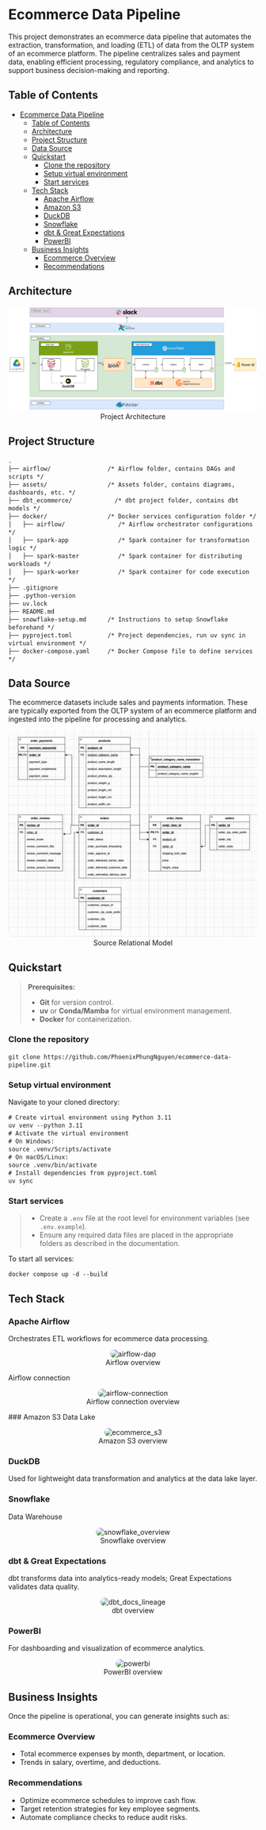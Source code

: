 # Ecommerce Data Pipeline

This project demonstrates an ecommerce data pipeline that automates the extraction, transformation, and loading (ETL) of data from the OLTP system of an ecommerce platform. The pipeline centralizes sales and payment data, enabling efficient processing, regulatory compliance, and analytics to support business decision-making and reporting.

## Table of Contents
- [Ecommerce Data Pipeline](#ecommerce-data-pipeline)
  - [Table of Contents](#table-of-contents)
  - [Architecture](#architecture)
  - [Project Structure](#project-structure)
  - [Data Source](#data-source)
  - [Quickstart](#quickstart)
    - [Clone the repository](#clone-the-repository)
    - [Setup virtual environment](#setup-virtual-environment)
    - [Start services](#start-services)
  - [Tech Stack](#tech-stack)
    - [Apache Airflow](#apache-airflow)
    - [Amazon S3](#amazon-s3)
    - [DuckDB](#duckdb)
    - [Snowflake](#snowflake)
    - [dbt \& Great Expectations](#dbt--great-expectations)
    - [PowerBI](#powerbi)
  - [Business Insights](#business-insights)
    - [Ecommerce Overview](#ecommerce-overview)
    - [Recommendations](#recommendations)

## Architecture

<!-- Add a diagram if available -->
<p align="center">
    <img src="assets/diagrams/architecture.svg" alt="architecture" style="border-radius: 10px;">
    </br>
  Project Architecture
</p>

## Project Structure
```shell
.
├── airflow/                /* Airflow folder, contains DAGs and scripts */
├── assets/                 /* Assets folder, contains diagrams, dashboards, etc. */
├── dbt_ecommerce/            /* dbt project folder, contains dbt models */
├── docker/                 /* Docker services configuration folder */
│   ├── airflow/               /* Airflow orchestrator configurations */
│   ├── spark-app              /* Spark container for transformation logic */
│   ├── spark-master           /* Spark container for distributing workloads */
│   ├── spark-worker           /* Spark container for code execution */
├── .gitignore
├── .python-version
├── uv.lock
├── README.md
├── snowflake-setup.md      /* Instructions to setup Snowflake beforehand */
├── pyproject.toml          /* Project dependencies, run uv sync in virtual environment */
├── docker-compose.yaml     /* Docker Compose file to define services */
```

## Data Source

The ecommerce datasets include sales and payments information. These are typically exported from the OLTP system of an ecommerce platform and ingested into the pipeline for processing and analytics.

<p align="center">
    <img src="assets/diagrams/relational_model_diagram.png" alt="source-relational-model" style="border-radius: 10px;">
    </br>
  Source Relational Model
</p>

## Quickstart

> **Prerequisites:**
> - **Git** for version control.
> - **uv** or **Conda/Mamba** for virtual environment management.
> - **Docker** for containerization.

### Clone the repository
```shell
git clone https://github.com/PhoenixPhungNguyen/ecommerce-data-pipeline.git
```

### Setup virtual environment
Navigate to your cloned directory:
```shell
# Create virtual environment using Python 3.11
uv venv --python 3.11
# Activate the virtual environment
# On Windows:
source .venv/Scripts/activate
# On macOS/Linux:
source .venv/bin/activate
# Install dependencies from pyproject.toml
uv sync
```

### Start services

> - Create a `.env` file at the root level for environment variables (see `.env.example`).
> - Ensure any required data files are placed in the appropriate folders as described in the documentation.

To start all services:
```shell
docker compose up -d --build
```

## Tech Stack

### Apache Airflow
Orchestrates ETL workflows for ecommerce data processing.
<p align="center">
    <img src="assets/diagrams/ecommerce_airflow_dag.png" alt="airflow-dag" style="border-radius: 10px;">
    </br>
  Airflow overview
</p>
Airflow connection
<p align="center">
    <img src="assets/diagrams/ecommerce_airflow_connection.png" alt="airflow-connection" style="border-radius: 10px;">
    </br>
  Airflow connection overview
</p>
### Amazon S3
Data Lake
<p align="center">
    <img src="assets/diagrams/ecommerce_s3.png" alt="ecommerce_s3" style="border-radius: 10px;">
    </br>
  Amazon S3 overview
</p>

### DuckDB
Used for lightweight data transformation and analytics at the data lake layer.

### Snowflake
Data Warehouse
<p align="center">
    <img src="assets/diagrams/snowflake_overview.png" alt="snowflake_overview" style="border-radius: 10px;">
    </br>
  Snowflake overview
</p>

### dbt & Great Expectations
dbt transforms data into analytics-ready models; Great Expectations validates data quality.
<p align="center">
    <img src="assets/diagrams/dbt_docs_lineage.png" alt="dbt_docs_lineage" style="border-radius: 10px;">
    </br>
  dbt overview
</p>

### PowerBI
For dashboarding and visualization of ecommerce analytics.
<p align="center">
    <img src="assets/diagrams/powerbi.png" alt="powerbi" style="border-radius: 10px;">
    </br>
  PowerBI overview
</p>

## Business Insights

Once the pipeline is operational, you can generate insights such as:

### Ecommerce Overview
- Total ecommerce expenses by month, department, or location.
- Trends in salary, overtime, and deductions.

### Recommendations
- Optimize ecommerce schedules to improve cash flow.
- Target retention strategies for key employee segments.
- Automate compliance checks to reduce audit risks.
